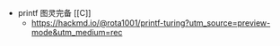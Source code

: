 - printf 图灵完备 [[C]]
	- https://hackmd.io/@rota1001/printf-turing?utm_source=preview-mode&utm_medium=rec